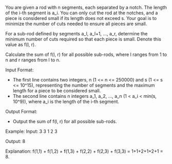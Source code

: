 You are given a rod with n segments, each separated by a notch. The length of the i-th segment is a_i. You can only cut the rod at the notches, and a piece is considered small if its length does not exceed s. Your goal is to minimize the number of cuts needed to ensure all pieces are small.

For a sub-rod defined by segments a_l, a_l+1, ..., a_r, determine the minimum number of cuts required so that each piece is small. Denote this value as f(l, r).

Calculate the sum of f(l, r) for all possible sub-rods, where l ranges from 1 to n and r ranges from l to n.

Input Format:
- The first line contains two integers, n (1 <= n <= 250000) and s (1 <= s <= 10^15), representing the number of segments and the maximum length for a piece to be considered small.
- The second line contains n integers a_1, a_2, ..., a_n (1 < a_i < min(s, 10^9)), where a_i is the length of the i-th segment.

Output Format:
- Output the sum of f(l, r) for all possible sub-rods.

Example:
Input:
3 3
1 2 3

Output:
8

Explanation:
f(1,1) + f(1,2) + f(1,3) + f(2,2) + f(2,3) + f(3,3) = 1+1+2+1+2+1 = 8.